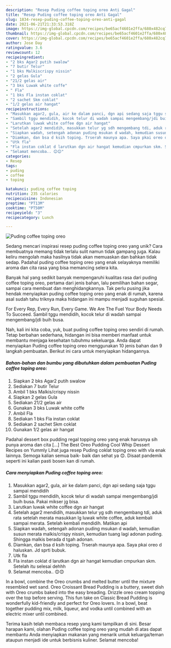 ```yaml
---
description: "Resep Puding coffee toping oreo Anti Gagal"
title: "Resep Puding coffee toping oreo Anti Gagal"
slug: 1834-resep-puding-coffee-toping-oreo-anti-gagal
date: 2021-06-21T21:33:53.318Z
image: https://img-global.cpcdn.com/recipes/be65acf4601e2ffa/680x482cq70/puding-coffee-toping-oreo-foto-resep-utama.jpg
thumbnail: https://img-global.cpcdn.com/recipes/be65acf4601e2ffa/680x482cq70/puding-coffee-toping-oreo-foto-resep-utama.jpg
cover: https://img-global.cpcdn.com/recipes/be65acf4601e2ffa/680x482cq70/puding-coffee-toping-oreo-foto-resep-utama.jpg
author: Jose Day
ratingvalue: 3.6
reviewcount: 12
recipeingredient:
- "2 bks Agar2 putih swalow"
- "7 butir Telur"
- "1 bks Malkiscrispy nissin"
- "2 gelas Gula"
- "21/2 gelas air"
- "3 bks Luwak white coffe"
- " Fla"
- "1 bks Fla instan coklat"
- "2 sachet Skm coklat"
- "1/2 gelas air hangat"
recipeinstructions:
- "Masukkan agar2, gula, air ke dalam panci, dgn api sedang saja tggu sampai mendidih"
- "Sambil tggu mendidih, kocok telur di wadah sampai mengembang/jdi buih busa. Pakai mikser jg bisa."
- "Larutkan luwak white coffee dgn air hangat"
- "Setelah agar2 mendidih, masukkan telur yg sdh mengembang tdi, aduk rata setelah merata masukkan lg luwak white coffee, aduk kembali sampai merata. Setelah kembali mendidih. Matikan api"
- "Siapkan wadah, setengah adonan puding msukan d wadah, kemudian susun merata malkis/crispy nissin, kemudian tuang lagi adonan puding. Shingga malkis berada d tgah adonan."
- "Diamkan, dan bsa d ksih toping. Trserah maunya apa. Saya pkai oreo d haluskan. Jd sprti bubuk."
- "Utk fla"
- "Fla instan coklat d larutkan dgn air hangat kemudian cmpurkan skm. Setelah itu selesai dehhh"
- "Selamat mencoba.. 😊😊"
categories:
- Resep
tags:
- puding
- coffee
- toping

katakunci: puding coffee toping 
nutrition: 235 calories
recipecuisine: Indonesian
preptime: "PT13M"
cooktime: "PT50M"
recipeyield: "3"
recipecategory: Lunch

---
```



![Puding coffee toping oreo](https://img-global.cpcdn.com/recipes/be65acf4601e2ffa/680x482cq70/puding-coffee-toping-oreo-foto-resep-utama.jpg)

Sedang mencari inspirasi resep puding coffee toping oreo yang unik? Cara membuatnya memang tidak terlalu sulit namun tidak gampang juga. Kalau keliru mengolah maka hasilnya tidak akan memuaskan dan bahkan tidak sedap. Padahal puding coffee toping oreo yang enak selayaknya memiliki aroma dan cita rasa yang bisa memancing selera kita.

Banyak hal yang sedikit banyak mempengaruhi kualitas rasa dari puding coffee toping oreo, pertama dari jenis bahan, lalu pemilihan bahan segar, sampai cara membuat dan menghidangkannya. Tak perlu pusing jika hendak menyiapkan puding coffee toping oreo yang enak di rumah, karena asal sudah tahu triknya maka hidangan ini mampu menjadi suguhan spesial.

For Every Rep, Every Run, Every Game. We Are The Fuel Your Body Needs To Succeed. Sambil tggu mendidih, kocok telur di wadah sampai mengembang/jdi buih busa.


Nah, kali ini kita coba, yuk, buat puding coffee toping oreo sendiri di rumah. Tetap berbahan sederhana, hidangan ini bisa memberi manfaat untuk membantu menjaga kesehatan tubuhmu sekeluarga. Anda dapat menyiapkan Puding coffee toping oreo menggunakan 10 jenis bahan dan 9 langkah pembuatan. Berikut ini cara untuk menyiapkan hidangannya.

<!--inarticleads1-->

##### Bahan-bahan dan bumbu yang dibutuhkan dalam pembuatan Puding coffee toping oreo:

1. Siapkan 2 bks Agar2 putih swalow
1. Sediakan 7 butir Telur
1. Ambil 1 bks Malkis/crispy nissin
1. Siapkan 2 gelas Gula
1. Sediakan 21/2 gelas air
1. Gunakan 3 bks Luwak white coffe
1. Ambil  Fla
1. Sediakan 1 bks Fla instan coklat
1. Sediakan 2 sachet Skm coklat
1. Gunakan 1/2 gelas air hangat


Padahal dessert box pudding regal topping oreo yang enak harusnya sih punya aroma dan cita […] The Best Oreo Pudding Cool Whip Dessert Recipes on Yummly Lihat juga resep Puding coklat toping oreo with vla enak lainnya. Semoga kalian semua baik- baik dan sehat ya 😊. Disaat pandemik seperti ini kalian pasti bosen kan di rumah. 

<!--inarticleads2-->

##### Cara menyiapkan Puding coffee toping oreo:

1. Masukkan agar2, gula, air ke dalam panci, dgn api sedang saja tggu sampai mendidih
1. Sambil tggu mendidih, kocok telur di wadah sampai mengembang/jdi buih busa. Pakai mikser jg bisa.
1. Larutkan luwak white coffee dgn air hangat
1. Setelah agar2 mendidih, masukkan telur yg sdh mengembang tdi, aduk rata setelah merata masukkan lg luwak white coffee, aduk kembali sampai merata. Setelah kembali mendidih. Matikan api
1. Siapkan wadah, setengah adonan puding msukan d wadah, kemudian susun merata malkis/crispy nissin, kemudian tuang lagi adonan puding. Shingga malkis berada d tgah adonan.
1. Diamkan, dan bsa d ksih toping. Trserah maunya apa. Saya pkai oreo d haluskan. Jd sprti bubuk.
1. Utk fla
1. Fla instan coklat d larutkan dgn air hangat kemudian cmpurkan skm. Setelah itu selesai dehhh
1. Selamat mencoba.. 😊😊


In a bowl, combine the Oreo crumbs and melted butter until the mixture resembled wet sand. Oreo Croissant Bread Pudding is a buttery, sweet dish with Oreo crumbs baked into the easy breading. Drizzle oreo cream topping over the top before serving. This fun take on Classic Bread Pudding is wonderfully kid-friendly and perfect for Oreo lovers. In a bowl, beat together pudding mix, milk, liqueur, and vodka until combined with an electric mixer until combined. 

Terima kasih telah membaca resep yang kami tampilkan di sini. Besar harapan kami, olahan Puding coffee toping oreo yang mudah di atas dapat membantu Anda menyiapkan makanan yang menarik untuk keluarga/teman ataupun menjadi ide untuk berbisnis kuliner. Selamat mencoba!
